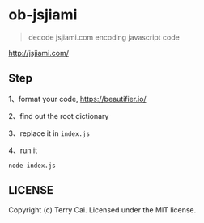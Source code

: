 # ob-jsjiami

> decode jsjiami.com encoding javascript code



http://jsjiami.com/




## Step

1、format your code, https://beautifier.io/

2、find out the root dictionary

3、replace it in `index.js`

4、run it

```
node index.js
```


## LICENSE

Copyright (c) Terry Cai. Licensed under the MIT license.
